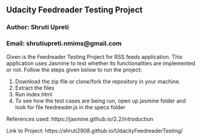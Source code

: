 <h2>Udacity Feedreader Testing Project</h2>
<h3>Author: Shruti Upreti</h3>
<h3>Email: shrutiupreti.nmims@gmail.com</h3>

<p>
	Given is the Feedreader Testing Project for RSS feeds application. 
	This application uses Jasmine to test whether its functionalities 
	are implemented or not. 
	Follow the steps given below to run the project:
	<ol>
		<li>Download the zip file or clone/fork the repository in your machine. </li>
		<li>Extract the files</li>
		<li>Run index.html</li>
		<li>To see how the test cases are being run, open up jasmine folder and look for file feedreader.js in the specs folder
		</li>
	</ol>
</p>

<p>
	References used: https://jasmine.github.io/2.2/introduction<br>
</p>
<p>
	Link to Project: https://shruti2908.github.io/UdacityFeedreaderTesting/
</p>
